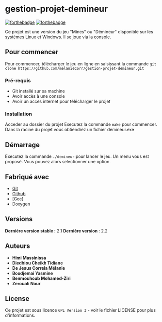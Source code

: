 # gestion-projet-demineur
[![forthebadge](http://forthebadge.com/images/badges/built-with-love.svg)](http://forthebadge.com)  [![forthebadge](http://forthebadge.com/images/badges/powered-by-electricity.svg)](http://forthebadge.com)

Ce projet est une version du jeu "Mines" ou "Démineur" disponible sur les systèmes Linux et Windows. Il se joue via la console.

## Pour commencer
Pour commencer, télécharger le jeu en ligne en saisissant la commande ``git clone https://github.com/melanieCorr/gestion-projet-demineur.git``

### Pré-requis
- Git installé sur sa machine
- Avoir accès à une console 
- Avoir un accès internet pour télécharger le projet

### Installation
Acceder au dossier du projet
Executez la commande ``make`` pour commencer.
Dans la racine du projet vous obtiendrez un fichier demineur.exe

## Démarrage
Executez la commande ``./demineur`` pour lancer le jeu. Un menu vous est proposé. Vous pouvez alors selectionner une option. 

## Fabriqué avec
* [Git](https://git-scm.com/)
* [Github](https://github.com/)
* [Gcc]
* [Doxygen](http://www.doxygen.nl/)

## Versions
**Dernière version stable :** 2.1
**Dernière version :** 2.2

## Auteurs
* **Himi Massinissa**
* **Diedhiou Cheikh Tidiane** 
* **De Jesus Correia Mélanie**
* **Boudjemai Yasmine** 
* **Benmouhoub Mohamed-Ziri**
* **Zerouali Nour**

## License
Ce projet est sous licence ``GPL Version 3`` - voir le fichier LICENSE pour plus d'informations.

